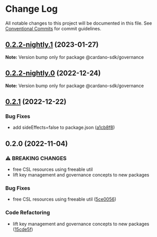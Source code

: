 # Change Log

All notable changes to this project will be documented in this file.
See [Conventional Commits](https://conventionalcommits.org) for commit guidelines.

## [0.2.2-nightly.1](https://github.com/input-output-hk/cardano-js-sdk/compare/@cardano-sdk/governance@0.2.2-nightly.0...@cardano-sdk/governance@0.2.2-nightly.1) (2023-01-27)

**Note:** Version bump only for package @cardano-sdk/governance

## [0.2.2-nightly.0](https://github.com/input-output-hk/cardano-js-sdk/compare/@cardano-sdk/governance@0.2.1...@cardano-sdk/governance@0.2.2-nightly.0) (2022-12-24)

**Note:** Version bump only for package @cardano-sdk/governance

## [0.2.1](https://github.com/input-output-hk/cardano-js-sdk/compare/@cardano-sdk/governance@0.2.0...@cardano-sdk/governance@0.2.1) (2022-12-22)

### Bug Fixes

- add sideEffects=false to package.json ([a1cb8f8](https://github.com/input-output-hk/cardano-js-sdk/commit/a1cb8f807e8d5947d0c512e0918713ff97d5d48e))

## 0.2.0 (2022-11-04)

### ⚠ BREAKING CHANGES

- free CSL resources using freeable util
- lift key management and governance concepts to new packages

### Bug Fixes

- free CSL resources using freeable util ([5ce0056](https://github.com/input-output-hk/cardano-js-sdk/commit/5ce0056fb108f7bccfbd9f8ef562b82277f3c613))

### Code Refactoring

- lift key management and governance concepts to new packages ([15cde5f](https://github.com/input-output-hk/cardano-js-sdk/commit/15cde5f9becff94dac17278cb45e3adcaac763b5))
